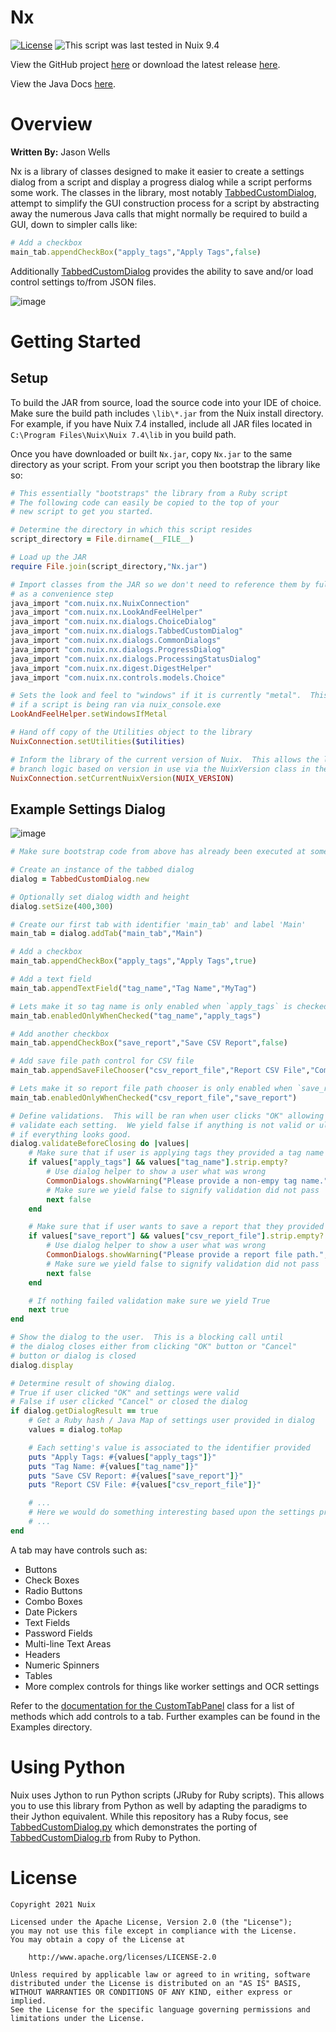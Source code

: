 ﻿Nx
==========

[![License](https://img.shields.io/badge/License-Apache%202.0-blue.svg)](http://www.apache.org/licenses/LICENSE-2.0) ![This script was last tested in Nuix 9.4](https://img.shields.io/badge/Script%20Tested%20in%20Nuix-9.4-green.svg)

View the GitHub project [here](https://github.com/Nuix/Nx) or download the latest release [here](https://github.com/Nuix/Nx/releases).

View the Java Docs [here](https://nuix.github.io/Nx/).

# Overview

**Written By:** Jason Wells

Nx is a library of classes designed to make it easier to create a settings dialog from a script and display a progress dialog while a script performs some work.  The classes in the library, most notably [TabbedCustomDialog](https://github.com/Nuix/Nx/blob/master/Java/src/main/java/com/nuix/nx/dialogs/TabbedCustomDialog.java), attempt to simplify the GUI construction process for a script by abstracting away the numerous Java calls that might normally be required to build a GUI, down to simpler calls like:

```ruby
# Add a checkbox
main_tab.appendCheckBox("apply_tags","Apply Tags",false)
```

Additionally [TabbedCustomDialog](https://github.com/Nuix/Nx/blob/master/Java/src/main/java/com/nuix/nx/dialogs/TabbedCustomDialog.java) provides the ability to save and/or load control settings to/from JSON files.

![image](https://user-images.githubusercontent.com/11775738/43547829-491de700-9591-11e8-8c01-0c9e60d3cfb8.png)

# Getting Started

## Setup

To build the JAR from source, load the source code into your IDE of choice.  Make sure the build path includes `\lib\*.jar` from the Nuix install directory.  For example, if you have Nuix 7.4 installed, include all JAR files located in `C:\Program Files\Nuix\Nuix 7.4\lib` in you build path.

Once you have downloaded or built `Nx.jar`, copy `Nx.jar` to the same directory as your script.  From your script you then bootstrap the library like so:

```ruby
# This essentially "bootstraps" the library from a Ruby script
# The following code can easily be copied to the top of your
# new script to get you started.

# Determine the directory in which this script resides
script_directory = File.dirname(__FILE__)

# Load up the JAR
require File.join(script_directory,"Nx.jar")

# Import classes from the JAR so we don't need to reference them by fully qualified name mostly
# as a convenience step
java_import "com.nuix.nx.NuixConnection"
java_import "com.nuix.nx.LookAndFeelHelper"
java_import "com.nuix.nx.dialogs.ChoiceDialog"
java_import "com.nuix.nx.dialogs.TabbedCustomDialog"
java_import "com.nuix.nx.dialogs.CommonDialogs"
java_import "com.nuix.nx.dialogs.ProgressDialog"
java_import "com.nuix.nx.dialogs.ProcessingStatusDialog"
java_import "com.nuix.nx.digest.DigestHelper"
java_import "com.nuix.nx.controls.models.Choice"

# Sets the look and feel to "windows" if it is currently "metal".  This is for consistency
# if a script is being ran via nuix_console.exe
LookAndFeelHelper.setWindowsIfMetal

# Hand off copy of the Utilities object to the library
NuixConnection.setUtilities($utilities)

# Inform the library of the current version of Nuix.  This allows the library (and your code) to
# branch logic based on version in use via the NuixVersion class in the library
NuixConnection.setCurrentNuixVersion(NUIX_VERSION)
```

## Example Settings Dialog

![image](https://user-images.githubusercontent.com/11775738/43551318-78e11ae8-959b-11e8-8872-7b87e44ae2b2.png)

```ruby
# Make sure bootstrap code from above has already been executed at some point before this!!

# Create an instance of the tabbed dialog
dialog = TabbedCustomDialog.new

# Optionally set dialog width and height
dialog.setSize(400,300)

# Create our first tab with identifier 'main_tab' and label 'Main'
main_tab = dialog.addTab("main_tab","Main")

# Add a checkbox
main_tab.appendCheckBox("apply_tags","Apply Tags",true)

# Add a text field
main_tab.appendTextField("tag_name","Tag Name","MyTag")

# Lets make it so tag name is only enabled when `apply_tags` is checked
main_tab.enabledOnlyWhenChecked("tag_name","apply_tags")

# Add another checkbox
main_tab.appendCheckBox("save_report","Save CSV Report",false)

# Add save file path control for CSV file
main_tab.appendSaveFileChooser("csv_report_file","Report CSV File","Comma Separated Values","csv")

# Lets make it so report file path chooser is only enabled when `save_report` is checked
main_tab.enabledOnlyWhenChecked("csv_report_file","save_report")

# Define validations.  This will be ran when user clicks "OK" allowing the following code to
# validate each setting.  We yield false if anything is not valid or ultimately yield true
# if everything looks good.
dialog.validateBeforeClosing do |values|
	# Make sure that if user is applying tags they provided a tag name
	if values["apply_tags"] && values["tag_name"].strip.empty?
		# Use dialog helper to show a user what was wrong
		CommonDialogs.showWarning("Please provide a non-empy tag name.","No Tag Name")
		# Make sure we yield false to signify validation did not pass
		next false
	end

	# Make sure that if user wants to save a report that they provided a file path
	if values["save_report"] && values["csv_report_file"].strip.empty?
		# Use dialog helper to show a user what was wrong
		CommonDialogs.showWarning("Please provide a report file path.","No Report File Path")
		# Make sure we yield false to signify validation did not pass
		next false
	end

	# If nothing failed validation make sure we yield True
	next true
end

# Show the dialog to the user.  This is a blocking call until
# the dialog closes either from clicking "OK" button or "Cancel"
# button or dialog is closed
dialog.display

# Determine result of showing dialog.
# True if user clicked "OK" and settings were valid
# False if user clicked "Cancel" or closed the dialog
if dialog.getDialogResult == true
	# Get a Ruby hash / Java Map of settings user provided in dialog
	values = dialog.toMap

	# Each setting's value is associated to the identifier provided
	puts "Apply Tags: #{values["apply_tags"]}"
	puts "Tag Name: #{values["tag_name"]}"
	puts "Save CSV Report: #{values["save_report"]}"
	puts "Report CSV File: #{values["csv_report_file"]}"

	# ...
	# Here we would do something interesting based upon the settings provided by the user
	# ...
end
```

A tab may have controls such as:
- Buttons
- Check Boxes
- Radio Buttons
- Combo Boxes
- Date Pickers
- Text Fields
- Password Fields
- Multi-line Text Areas
- Headers
- Numeric Spinners
- Tables
- More complex controls for things like worker settings and OCR settings

Refer to the [documentation for the CustomTabPanel](https://nuix.github.io/Nx/com/nuix/nx/dialogs/CustomTabPanel.html) class for a list of methods which add controls to a tab.  Further examples can be found in the Examples directory.

# Using Python

Nuix uses Jython to run Python scripts (JRuby for Ruby scripts).  This allows you to use this library from Python as well by adapting the paradigms to their Jython equivalent.  While this repository has a Ruby focus, see [TabbedCustomDialog.py](https://github.com/Nuix/Nx/blob/master/Examples/TabbedCustomDialog.py) which demonstrates the porting of [TabbedCustomDialog.rb](https://github.com/Nuix/Nx/blob/master/Examples/TabbedCustomDialog.rb) from Ruby to Python.

# License

```
Copyright 2021 Nuix

Licensed under the Apache License, Version 2.0 (the "License");
you may not use this file except in compliance with the License.
You may obtain a copy of the License at

    http://www.apache.org/licenses/LICENSE-2.0

Unless required by applicable law or agreed to in writing, software
distributed under the License is distributed on an "AS IS" BASIS,
WITHOUT WARRANTIES OR CONDITIONS OF ANY KIND, either express or implied.
See the License for the specific language governing permissions and
limitations under the License.
```
